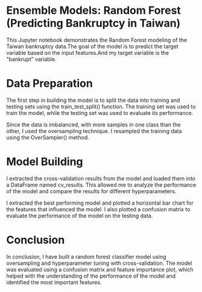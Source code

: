 # Ensemble Models: Random Forest (Predicting Bankruptcy in Taiwan)
This Jupyter notebook demonstrates the Random Forest modeling of the Taiwan bankruptcy data.The goal of the model is to predict the target variable based on the input features.And my target variable is the "bankrupt" variable.


# Data Preparation
The first step in building the model is to split the data into training and testing sets using the train_test_split() function. The training set was used to train the model, while the testing set was used to evaluate its performance.

Since the data is imbalanced, with more samples in one class than the other, I used the oversampling technique. I resampled the training data using the OverSampler() method.


# Model Building
I extracted the cross-validation results from the model and loaded them into a DataFrame named cv_results. This allowed me to analyze the performance of the model and compare the results for different hyperparameters.

I extracted the best performing model and plotted a horizontal bar chart for the features that influenced the model. I also plotted a confusion matrix to evaluate the performance of the model on the testing data.


# Conclusion
In conclusion, I have built a random forest classifier model using oversampling and hyperparameter tuning with cross-validation. The model was evaluated using a confusion matrix and feature importance plot, which helped with the understanding of the performance of the model and identified the most important features.



